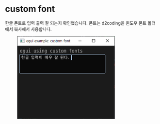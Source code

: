 # custom font

한글 폰트로 입력 출력 잘 되는지 확인했습니다. 폰트는 d2coding을 윈도우 폰트 폴더에서 복사해서 사용합니다.&#x20;

<figure><img src="../../../.gitbook/assets/image (2).png" alt=""><figcaption></figcaption></figure>
